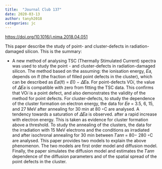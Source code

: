 ```yaml
---
title:  "Journal Club 137"
date: 2020-03-13
author: tanyh2018
categories: jc
---
```


<https://doi.org/10.1016/j.nima.2018.04.051>

This paper describe the study of point- and cluster-defects in radiation-damaged silicon. This is the summary:
- A new method of analysing TSC (Thermally Stimulated Current) spectra was used to study the point - and cluster-defects in radiation-damaged silicon. The method based on the assuming: the ionisation energy, 𝐸𝑎, depends on 𝑓𝑡 (the fraction of filled point defects in the cluster), which can be described as 𝐸𝑎(𝑓𝑡) = 𝐸0 − 𝛥𝐸a. For point-defects VO𝑖, the value of 𝛥𝐸𝑎 is compatible with zero from fitting the TSC data. This confirms that VO𝑖 is a point defect, and also demonstrates the validity of the method for point defects. For cluster-defects,  to study the dependence of the cluster formation on electron energy, the data for 𝐸𝑒 = 3.5, 6, 15, and 27 MeV after annealing for 30 min at 80 ◦C are analysed. A tendency towards a saturation of 𝛥𝐸𝑎 is observed. after a rapid increase with electron energy. This is taken as evidence for cluster formation above a threshold. To study the annealing of the clusters, the data for the irradiation with 15 MeV electrons and the conditions as irradiated and after isochronal annealing for 30 min between 𝑇𝑎𝑛𝑛 = 80− 280 ◦C are analysed. This paper provides two models to explain the above phenomenon. The two models are first order model and diffusion model. Finally, the paper simulates the diffusion model and estimates the 𝑇𝑎𝑛𝑛 dependence of the diffusion parameters and of the spatial spread of the point defects in the cluster.



